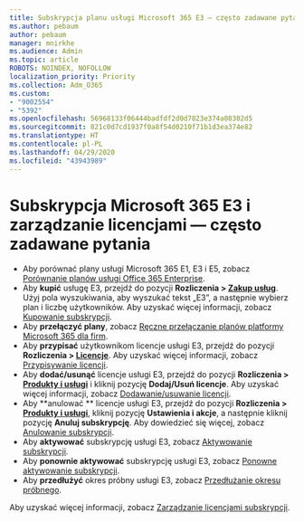 ```yaml
---
title: Subskrypcja planu usługi Microsoft 365 E3 — często zadawane pytania
ms.author: pebaum
author: pebaum
manager: mnirkhe
ms.audience: Admin
ms.topic: article
ROBOTS: NOINDEX, NOFOLLOW
localization_priority: Priority
ms.collection: Adm_O365
ms.custom:
- "9002554"
- "5392"
ms.openlocfilehash: 56968133f06444badfdf2d0d7823e374a08302d5
ms.sourcegitcommit: 821c0d7cd1937f0a8f54d0210f71b1d3ea374e82
ms.translationtype: HT
ms.contentlocale: pl-PL
ms.lasthandoff: 04/29/2020
ms.locfileid: "43943989"
---
```

# <a name="microsoft-365-e3-subscription-and-license-management-faq"></a>Subskrypcja Microsoft 365 E3 i zarządzanie licencjami — często zadawane pytania

- Aby porównać plany usługi Microsoft 365 E1, E3 i E5, zobacz [Porównanie planów usługi Office 365 Enterprise](https://www.microsoft.com/microsoft-365/business/compare-more-office-365-for-business-plans).
- Aby **kupić** usługę E3, przejdź do pozycji **Rozliczenia > [Zakup usług](https://go.microsoft.com/fwlink/p/?linkid=868433)**. Użyj pola wyszukiwania, aby wyszukać tekst „E3”, a następnie wybierz plan i liczbę użytkowników. Aby uzyskać więcej informacji, zobacz [Kupowanie subskrypcji](https://docs.microsoft.com/microsoft-365/commerce/buy-another-subscription?view=o365-worldwide).
- Aby **przełączyć plany**, zobacz [Ręczne przełączanie planów platformy Microsoft 365 dla firm](https://docs.microsoft.com/microsoft-365/commerce/subscriptions/switch-plans-manually?view=o365-worldwide).
- Aby **przypisać** użytkownikom licencje usługi E3, przejdź do pozycji **Rozliczenia > [Licencje](https://go.microsoft.com/fwlink/p/?linkid=842264)**. Aby uzyskać więcej informacji, zobacz [Przypisywanie licencji](https://docs.microsoft.com/microsoft-365/admin/manage/assign-licenses-to-users?view=o365-worldwide).
- Aby **dodać/usunąć** licencje usługi E3, przejdź do pozycji **Rozliczenia > [Produkty i usługi](https://go.microsoft.com/fwlink/p/?linkid=842054)** i kliknij pozycję **Dodaj/Usuń licencje**. Aby uzyskać więcej informacji, zobacz [Dodawanie/usuwanie licencji](https://docs.microsoft.com/microsoft-365/commerce/licenses/buy-licenses?view=o365-worldwide#add-or-remove-licenses-for-your-business-subscription). 
- Aby **anulować ** licencje usługi E3, przejdź do pozycji **Rozliczenia > [Produkty i usługi](https://go.microsoft.com/fwlink/p/?linkid=842054)**, kliknij pozycję **Ustawienia i akcje**, a następnie kliknij pozycję **Anuluj subskrypcję**. Aby dowiedzieć się więcej, zobacz [Anulowanie subskrypcji](https://docs.microsoft.com/office365/admin/subscriptions-and-billing/cancel-your-subscription).
- Aby **aktywować** subskrypcję usługi E3, zobacz [Aktywowanie subskrypcji](https://docs.microsoft.com/alchemyinsights/activate-your-office-365-subscription).
- Aby **ponownie aktywować** subskrypcję usługi E3, zobacz [Ponowne aktywowanie subskrypcji](https://docs.microsoft.com/alchemyinsights/reactivate-your-subscription).
- Aby **przedłużyć** okres próbny usługi E3, zobacz [Przedłużanie okresu próbnego](https://docs.microsoft.com/alchemyinsights/extend-your-trial-for-office-365-for-business).

Aby uzyskać więcej informacji, zobacz [Zarządzanie licencjami subskrypcji](https://docs.microsoft.com/microsoft-365/commerce/licenses/buy-licenses?view=o365-worldwide#add-or-remove-licenses-for-your-business-subscription).

